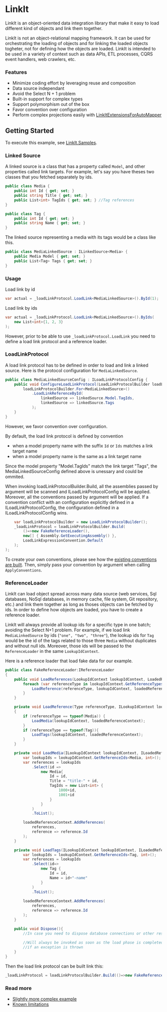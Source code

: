 LinkIt
===============
LinkIt is an object-oriented data integration library that make it easy to load different kind of objects and link them together. 

LinkIt is not an object-relational mapping framework. It can be used for orchestrating the loading of objects and for linking the loaded objects togheter, not for defining how the objects are loaded. LinkIt is intended to be used in a variety of context such as data APIs, ETL processes, CQRS event handlers, web crawlers, etc.

### Features
- Minimize coding effort by leveraging reuse and composition
- Data source independant
- Avoid the Select N + 1 problem
- Built-in support for complex types
- Support polymorphism out of the box
- Favor convention over configuration
- Perform complex projections easily with [LinkItExtensionsForAutoMapper](https://github.com/cbcrc/LinkIt.AutoMapperExtensions)

Getting Started
---------------
To execute this example, see [LinkIt.Samples](LinkIt.Samples/GettingStarted.cs). 

### Linked Source
A linked source is a class that has a property called `Model`, and other properties called link targets. For example, let's say you have theses two classes that you fetched separately by ids.

```csharp
public class Media {
    public int Id { get; set; }
    public string Title { get; set; }
    public List<int> TagIds { get; set; } //Tag references
}

public class Tag {
    public int Id { get; set; }
    public string Name { get; set; }
}
```

The linked source representing a media with its tags would be a class like this.
```csharp
public class MediaLinkedSource : ILinkedSource<Media> {
    public Media Model { get; set; }
    public List<Tag> Tags { get; set; }
}
```

### Usage
Load link by id
```csharp
var actual = _loadLinkProtocol.LoadLink<MediaLinkedSource>().ById(1);
```

Load link by ids
```csharp
var actual = _loadLinkProtocol.LoadLink<MediaLinkedSource>().ByIds(
    new List<int>{1, 2, 3}
);
```

However, prior to be able to use `_loadLinkProtocol.LoadLink` you need to define a load link protocol and a reference loader.

### LoadLinkProtocol
A load link protocol has to be defined in order to load and link a linked source. Here is the protocol configuration for `MediaLinkedSource`.
```csharp
public class MediaLinkedSourceConfig : ILoadLinkProtocolConfig {
    public void ConfigureLoadLinkProtocol(LoadLinkProtocolBuilder loadLinkProtocolBuilder) {
        loadLinkProtocolBuilder.For<MediaLinkedSource>()
            .LoadLinkReferenceById(
                linkedSource => linkedSource.Model.TagIds,
                linkedSource => linkedSource.Tags
            );
    }
}
```

However, we favor convention over configuration. 

By default, the load link protocol is defined by convention
- when a model property name with the suffix `Id` or `Ids` matches a link target name
- when a model property name is the same as a link target name

Since the model property "Model.TagIds" match the link target "Tags", the MediaLinkedSourceConfig defined above is unessary and could be ommited.

When invoking loadLinkProtocolBuilder.Build, all the assemblies passed by argument will be scanned and ILoadLinkProtocolConfig will be applied. Moreover, all the conventions passed by argument will be applied. If a convention conflict with an configuration explicitly defined in a ILoadLinkProtocolConfig, the configuration defined in a ILoadLinkProtocolConfig wins.

```csharp
    var loadLinkProtocolBuilder = new LoadLinkProtocolBuilder();
    _loadLinkProtocol = loadLinkProtocolBuilder.Build(
        ()=>new FakeReferenceLoader(),
        new[] { Assembly.GetExecutingAssembly() },
        LoadLinkExpressionConvention.Default
    );
);
```
To create your own conventions, please see how the [existing conventions are built](LinkIt.Conventions/DefaultConventions). Then, simply pass your convention by argument when calling `ApplyConventions`. 

### ReferenceLoader
LinkIt can load object spread across many data source (web services, Sql databases, NoSql databases, in memory cache, file system, Git repository, etc.) and link them together as long as thoses objects can be fetched by ids. In order to define how objects are loaded, you have to create a reference loader. 

LinkIt will always provide all lookup ids for a specific type in one batch; avoiding the Select N+1 problem. For example, if we load link `MediaLinkedSource` by ids (`"one", "two", "three"`), the lookup ids for `Tag` would be the id of the tags related to those three `Media` without duplicates and without null ids. Moreover, those ids will be passed to the `ReferenceLoader` in the same `LookupIdContext`.

Here is a reference loader that load fake data for our example. 
```csharp
public class FakeReferenceLoader:IReferenceLoader
{
    public void LoadReferences(LookupIdContext lookupIdContext, LoadedReferenceContext loadedReferenceContext){
        foreach (var referenceType in lookupIdContext.GetReferenceTypes()){
            LoadReference(referenceType, lookupIdContext, loadedReferenceContext);
        }
    }

    private void LoadReference(Type referenceType, ILookupIdContext lookupIdContext, ILoadedReferenceContext loadedReferenceContext)
    {
        if (referenceType == typeof(Media)) {
            LoadMedia(lookupIdContext, loadedReferenceContext);
        }
        if (referenceType == typeof(Tag)){
            LoadTags(lookupIdContext, loadedReferenceContext);
        }
    }

    private void LoadMedia(ILookupIdContext lookupIdContext, ILoadedReferenceContext loadedReferenceContext) {
        var lookupIds = lookupIdContext.GetReferenceIds<Media, int>();
        var references = lookupIds
            .Select(id =>
                new Media{
                    Id = id,
                    Title = "title-" + id,
                    TagIds = new List<int> { 
                        1000+id,
                        1001+id
                    }
                }
            )
            .ToList();

        loadedReferenceContext.AddReferences(
            references,
            reference => reference.Id
        );
    }

    private void LoadTags(ILookupIdContext lookupIdContext, ILoadedReferenceContext loadedReferenceContext){
        var lookupIds = lookupIdContext.GetReferenceIds<Tag, int>();
        var references = lookupIds
            .Select(id=>
                new Tag {
                    Id = id, 
                    Name = id+"-name"
                }
            )
            .ToList();
        
        loadedReferenceContext.AddReferences(
            references,
            reference => reference.Id
        );
    }

    public void Dispose(){
        //In case you need to dispose database connections or other ressources.
 
        //Will always be invoked as soon as the load phase is completed or
        //if an exception is thrown
    }
}
```

Then the load link protocol can be built link this: 
```csharp
_loadLinkProtocol = loadLinkProtocolBuilder.Build(()=>new FakeReferenceLoader());
```

### Read more
- [Slightly more complex example](slightly-more-complex-example.md)
- [Known limitations](known-limitations.md)
